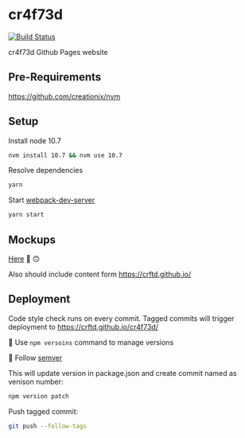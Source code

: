 # cr4f73d
[![Build Status](https://travis-ci.org/crftd/cr4f73d.svg?branch=master)](https://travis-ci.org/crftd/cr4f73d)

cr4f73d Github Pages website

## Pre-Requirements

https://github.com/creationix/nvm


## Setup

Install node 10.7

```bash
nvm install 10.7 && nvm use 10.7
```

Resolve dependencies

```bash
yarn
```

Start [webpack-dev-server](https://github.com/webpack/webpack-dev-server)

```bash
yarn start
```

## Mockups

[Here](https://invis.io/PZN87WC5YBU)  👻 🙃

Also should include content form https://crftd.github.io/

## Deployment

Code style check runs on every commit. Tagged commits will trigger deployment to https://crftd.github.io/cr4f73d/

🚀 Use `npm versoins` command to manage versions

🚀 Follow [semver](https://semver.org/)

This will update version in package.json and create commit named as venison number:

```bash
npm version patch
```

Push tagged commit:
```bash
git push --follow-tags
```
